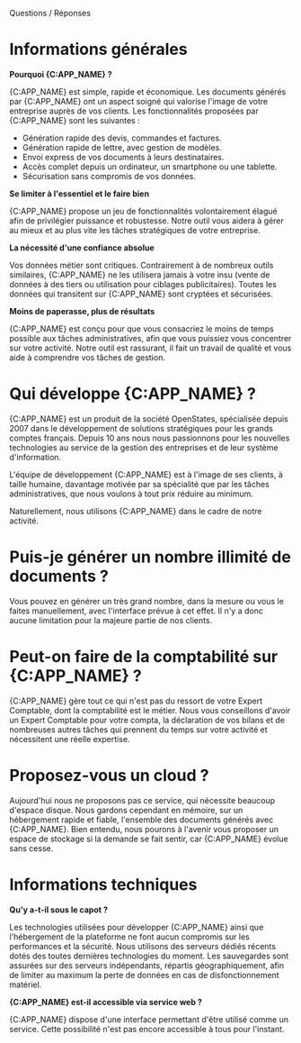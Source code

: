 Questions / Réponses

# Informations générales

**Pourquoi {C:APP_NAME} ?**

{C:APP_NAME} est simple, rapide et économique. Les documents générés par 
{C:APP_NAME} ont un aspect soigné qui valorise l'image de votre entreprise 
auprès de vos clients. Les fonctionnalités proposées par {C:APP_NAME} sont les suivantes :

* Génération rapide des devis, commandes et factures.
* Génération rapide de lettre, avec gestion de modèles.
* Envoi express de vos documents à leurs destinataires.
* Accès complet depuis un ordinateur, un smartphone ou une tablette.
* Sécurisation sans compromis de vos données.

**Se limiter à l'essentiel et le faire bien**

{C:APP_NAME} propose un jeu de fonctionnalités volontairement élagué afin de 
privilégier puissance et robustesse. Notre outil vous aidera à gérer au mieux 
et au plus vite les tâches stratégiques de votre entreprise. 

**La nécessité d'une confiance absolue**

Vos données métier sont critiques. Contrairement à de nombreux outils similaires, 
{C:APP_NAME} ne les utilisera jamais à votre insu (vente de données à des 
tiers ou utilisation pour ciblages publicitaires). Toutes les données qui 
transitent sur {C:APP_NAME} sont cryptées et sécurisées.

**Moins de paperasse, plus de résultats**

{C:APP_NAME} est conçu pour que vous consacriez le moins de temps possible aux 
tâches administratives, afin que vous puissiez vous concentrer sur votre activité.
Notre outil est rassurant, il fait un travail de qualité et vous aide à 
comprendre vos tâches de gestion. 

<!-- 
# Peut-on utiliser {C:APP_NAME} gratuitement ?

Nos concurrents qui 
proposent des services non payants se réservent le droit d'utiliser vos données 
personnelles et stratégiques à des fins lucratives ou pour du ciblage publicitaire.

Vos données de facturation, votre profil et celui de vos clients sont des 
informations critiques. C'est pourquoi pour un tarif qui ne mettra jamais votre 
activité en péril, {C:APP_NAME} vous offre une solution rapide, sécurisée et 100% 
respectueuse de vos données.

Enfin, ce petit abonnement est garant de la pérennité de votre outil de facturation, 
dont le développement, la maintenance et l'hébergement ont un coût important. Les 
solutions gratuites et respectueuses de vos données ne peuvent pas tenir sur la durée. 

Vous pouvez cependant tester gratuitement {C:APP_NAME} pendant 1 mois pour 
découvrir à quel point votre nouvel outil est pratique !
-->

# Qui développe {C:APP_NAME} ?

{C:APP_NAME} est un produit de la société OpenStates, spécialisée depuis 2007 
dans le développement de solutions stratégiques pour les grands comptes français. 
Depuis 10 ans nous nous passionnons pour les nouvelles technologies au service 
de la gestion des entreprises et de leur système d'information. 

L'équipe de développement {C:APP_NAME} est à l'image de ses clients, à taille 
humaine, davantage motivée par sa spécialité que par les tâches administratives, 
que nous voulons à tout prix réduire au minimum. 

Naturellement, nous utilisons {C:APP_NAME} dans le cadre de notre activité.

# Puis-je générer un nombre illimité de documents ?

Vous pouvez en générer un très grand nombre, dans la mesure ou vous le faites 
manuellement, avec l'interface prévue à cet effet. Il n'y a donc aucune 
limitation pour la majeure partie de nos clients.

# Peut-on faire de la comptabilité sur {C:APP_NAME} ?

{C:APP_NAME} gère tout ce qui n'est pas du ressort de votre Expert Comptable, 
dont la comptabilité est le métier. Nous vous conseillons d'avoir un Expert Comptable 
pour votre compta, la déclaration de vos bilans et de nombreuses autres tâches 
qui prennent du temps sur votre activité et nécessitent une réelle expertise.

# Proposez-vous un cloud ?

Aujourd'hui nous ne proposons pas ce service, qui nécessite beaucoup d'espace 
disque. Nous gardons cependant en mémoire, sur un hébergement rapide et fiable, 
l'ensemble des documents générés avec {C:APP_NAME}. Bien entendu, nous pourons 
à l'avenir vous proposer un espace de stockage si la demande se fait sentir, car 
{C:APP_NAME} évolue sans cesse.

# Informations techniques

**Qu'y a-t-il sous le capot ?**

Les technologies utilisées pour développer {C:APP_NAME} ainsi que l'hébergement 
de la plateforme ne font aucun compromis sur les performances et la sécurité. 
Nous utilisons des serveurs dédiés récents dotés des toutes dernières 
technologies du moment. Les sauvegardes sont assurées sur des serveurs 
indépendants, répartis géographiquement, afin de limiter au maximum la perte de 
données en cas de disfonctionnement matériel. 

**{C:APP_NAME} est-il accessible via service web ?**

{C:APP_NAME} dispose d'une interface permettant d'être utilisé comme un service. 
Cette possibilité n'est pas encore accessible à tous pour l'instant. 